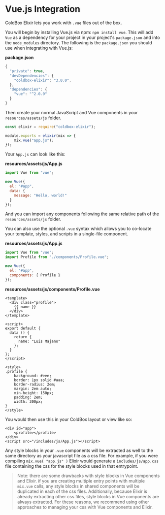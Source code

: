 # Vue.js Integration

ColdBox Elixir lets you work with `.vue` files out of the box.

You will begin by installing Vue.js via npm: `npm install vue`. This will add `Vue` as a dependency for your project in your project's `package.json` and into the `node_modules` directory. The following is the `package.json` you should use when integrating with Vue.js:

**package.json**

```javascript
{
  "private": true,
  "devDependencies": {
    "coldbox-elixir": "3.0.0",
  },
  "dependencies": {
    "vue": "^2.0.0"
  }
}
```

Then create your normal JavaScript and Vue components in your `resources/assets/js` folder.

```javascript
const elixir = require("coldbox-elixir");

module.exports = elixir(mix => {
    mix.vue("app.js");
});
```

Your `App.js` can look like this:

**resources/assets/js/App.js**

```javascript
import Vue from "vue";

new Vue({
  el: "#app",
  data: {
    message: "Hello, world!"
  }
});
```

And you can import any components following the same relative path of the `resources/assets/js` folder.

You can also use the optional `.vue` syntax which allows you to co-locate your template, styles, and scripts in a single-file component.

**resources/assets/js/App.js**

```javascript
import Vue from "vue";
import Profile from "./components/Profile.vue";

new Vue({
  el: "#app",
  components: { Profile }
});
```

**resources/assets/js/components/Profile.vue**

```text
<template>
  <div class="profile">
    {{ name }}
  </div>
</template>

<script>
export default {
  data () {
    return {
      name: "Luis Majano"
    };
  }
};
</script>

<style>
.profile {
    background: #eee;
    border: 1px solid #aaa;
    border-radius: 2em;
    margin: 2em auto;
    min-height: 150px;
    padding: 2em;
    width: 300px;
}
</style>
```

You would then use this in your ColdBox layout or view like so:

```markup
<div id="app">
    <profile></profile>
</div>
<script src="/includes/js/App.js"></script>
```

Any style blocks in your `.vue` components will be extracted as well to the same directory as your javascript file as a css file. For example, if you were compiling `mix.vue( "app.js" )` Elixir would generate a `includes/js/app.css` file containing the css for the style blocks used in that entrypoint.

> Note: there are some drawbacks with style blocks in Vue components and Elixir. if you are creating multiple entry points with multiple `mix.vue` calls, any style blocks in shared components will be duplicated in each of the css files. Additionally, because Elixir is already extracting other css files, style blocks in Vue components are always extracted. For these reasons, we recommend using other approaches to managing your css with Vue components and Elixir.

